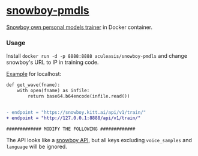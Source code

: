 [snowboy-pmdls](https://github.com/Aculeasis/snowboy-pmdls)
============
[Snowboy own personal models trainer](https://github.com/seasalt-ai/snowboy) in Docker container.

### Usage

Install `docker run -d -p 8888:8888 aculeasis/snowboy-pmdls` and change snowboy's URL to IP in training code.

[Example](https://github.com/seasalt-ai/snowboy/blob/master/examples/REST_API/training_service.py#L13) for localhost:
```diff
def get_wave(fname):
    with open(fname) as infile:
        return base64.b64encode(infile.read())


- endpoint = "https://snowboy.kitt.ai/api/v1/train/"
+ endpoint = "http://127.0.0.1:8888/api/v1/train/"

############# MODIFY THE FOLLOWING #############
```

The API looks like a [snowboy API](http://docs.kitt.ai/snowboy/#api-v1-train), but all keys excluding `voice_samples` and `language` will be ignored.
